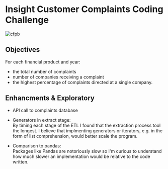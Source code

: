 # Insight Customer Complaints Coding Challenge

![cfpb](https://github.com/william-cass-wright/insight_cc_coding_challenge/blob/master/images/cfpb.png)

## Objectives
For each financial product and year: 
- the total number of complaints
- number of companies receiving a complaint
- the highest percentage of complaints directed at a single company.

## Enhancments & Exploratory

- API call to complaints database

- Generators in extract stage:  
By timing each stage of the ETL I found that the extraction process tool the longest. I believe that implmenting generators or iterators, e.g. in the form of list comprehension, would better scale the program. 

- Comparison to pandas:  
Packages like Pandas are notoriously slow so I'm curious to understand how much slower an implementation would be relative to the code written.
